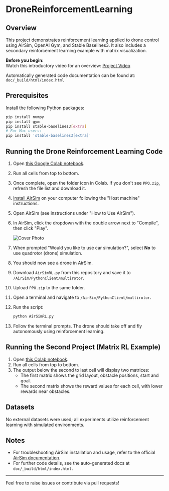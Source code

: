 # DroneReinforcementLearning

## Overview

This project demonstrates reinforcement learning applied to drone control using AirSim, OpenAI Gym, and Stable Baselines3. It also includes a secondary reinforcement learning example with matrix visualization. 

**Before you begin:**  
Watch this introductory video for an overview: [Project Video](https://drive.google.com/file/d/1hm-66B-x_YJiRuOZaEUI84YJ-Y1KLDAO/view?usp=sharing)

Automatically generated code documentation can be found at:  
`doc/_build/html/index.html`

## Prerequisites

Install the following Python packages:

```bash
pip install numpy
pip install gym
pip install stable-baselines3[extra]
# For Mac users:
pip install 'stable-baselines3[extra]'
```

## Running the Drone Reinforcement Learning Code

1. Open [this Google Colab notebook](https://colab.research.google.com/drive/1-P9xrSE-l14V0mS0qsHiY_ZmHGxPqx01?usp=sharing).
2. Run all cells from top to bottom.
3. Once complete, open the folder icon in Colab. If you don't see `PPO.zip`, refresh the file list and download it.
4. [Install AirSim](https://microsoft.github.io/AirSim/build_macos/) on your computer following the "Host machine" instructions.
5. Open AirSim (see instructions under "How to Use AirSim").
6. In AirSim, click the dropdown with the double arrow next to "Compile", then click "Play".

    ![Cover Photo](/images/dropdown.png)

7. When prompted "Would you like to use car simulation?", select **No** to use quadrotor (drone) simulation.
8. You should now see a drone in AirSim.
9. Download `AirSimRL.py` from this repository and save it to `/AirSim/PythonClient/multirotor`.
10. Upload `PPO.zip` to the same folder.
11. Open a terminal and navigate to `/AirSim/PythonClient/multirotor`.
12. Run the script:

    ```bash
    python AirSimRL.py
    ```

13. Follow the terminal prompts. The drone should take off and fly autonomously using reinforcement learning.

## Running the Second Project (Matrix RL Example)

1. Open [this Colab notebook](https://colab.research.google.com/drive/1u7PHpb2CAS7DMYpy9sBmvOhdYCzVwZuC?usp=sharing).
2. Run all cells from top to bottom.
3. The output below the second to last cell will display two matrices:
    - The first matrix shows the grid layout, obstacle positions, start and goal.
    - The second matrix shows the reward values for each cell, with lower rewards near obstacles.

## Datasets

No external datasets were used; all experiments utilize reinforcement learning with simulated environments.

## Notes

- For troubleshooting AirSim installation and usage, refer to the official [AirSim documentation](https://microsoft.github.io/AirSim/build_macos/).
- For further code details, see the auto-generated docs at `doc/_build/html/index.html`.

---

Feel free to raise issues or contribute via pull requests!
